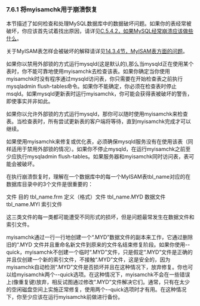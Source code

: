 ### **7.6.1 将myisamchk用于崩溃恢复**

本节描述了如何检查和处理MySQL数据库中的数据破坏问题。如果你的表经常被破坏，你应该首先试着找出原因，请详见[C.5.4.2，如果MySQL经常崩溃应该做些什么](../Appendix_C/C.05.04_Administration-Related_Issues.md)。

关于MyISAM表怎样会被破坏的解释请详见[14.3.4节，MyISAM表方面的问题](../Chapter_14/14.03.04_MyISAM_Table_Problems.md)。

如果你以禁用外部锁的方式运行mysqld(这是默认的),那么当mysqld正在使用某个表时，你不能可靠地使用myisamchk去检查该表。如果你确定当你使用myisamchk时没有程序通过mysqld访问表，你只需要在开始检查表之前执行mysqladmin flush-tables命令。如果你不能确定，你必须在检查表时停止msqld。如果mysqld更新表时运行myisamchk，你可能会获得表被破坏的警告，即使事实并非如此。

如果你以允许外部锁的方式运行mysqld，那你可以随时使用myisamchk来检查表。当检查表时，所有尝试更新表的客户端将等待，直到myisamchk完成才可以继续。

如果使用myisamchk来修复或优化表，必须确保mysqld服务没有在使用该表（同样适用于禁用外部锁的情况）。如果你不停止mysqld，在运行myisamchk之前至少应执行mysqladmin flush-tables。如果服务器和myisamchk同时访问表，表可能会被破坏。

在执行崩溃恢复时，理解在一个数据库中的每一个MyISAM表tbl_name对应的在数据库目录中的3个文件是很重要的：

文件	目的
tbl_name.frm	定义（格式）文件
tbl_name.MYD	数据文件
tbl_name.MYI	索引文件

这三类文件的每一类都可能遭受不同形式的损坏，但是问题最常发生在数据文件和索引文件。

myisamchk通过一行一行地创建一个“.MYD”数据文件的副本来工作，它通过删除旧的“.MYD 文件并且重命名新文件到原来的文件名结束修复阶段。如果你使用--quick，myisamchk不创建一个临时“.MYD”文件，只是假定“.MYD”文件是正确的并且仅创建一个新的索引文件，不接触“.MYD”文件，这是安全的，因为myisamchk自动检测“.MYD”文件是否损坏并且在这种情况下，放弃修复。你也可以给myisamchk两个--quick选项。在这种情况下，myisamchk不会在一些错误上(像重复键)放弃，相反试图通过修改“.MYD”文件解决它们。通常，只有在太少的空闲磁盘空间上实施正常修复，使用两个--quick选项时才有用。在这种情况下，你至少应该在运行myisamchk前做进行备份。